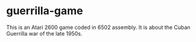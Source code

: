 # guerrilla-game
This is an Atari 2600 game coded in 6502 assembly. It is about the Cuban Guerrilla war of the late 1950s.

